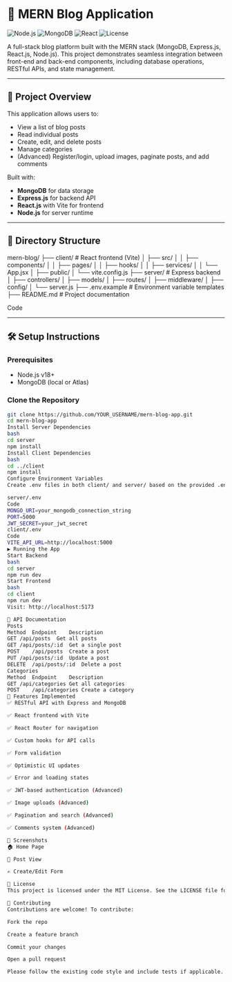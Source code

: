 # 📝 MERN Blog Application

![Node.js](https://img.shields.io/badge/Node.js-v18+-green)
![MongoDB](https://img.shields.io/badge/MongoDB-Atlas%20or%20Local-brightgreen)
![React](https://img.shields.io/badge/React-Vite-blue)
![License](https://img.shields.io/badge/License-MIT-yellow)

A full-stack blog platform built with the MERN stack (MongoDB, Express.js, React.js, Node.js). This project demonstrates seamless integration between front-end and back-end components, including database operations, RESTful APIs, and state management.

---

## 🚀 Project Overview

This application allows users to:
- View a list of blog posts
- Read individual posts
- Create, edit, and delete posts
- Manage categories
- (Advanced) Register/login, upload images, paginate posts, and add comments

Built with:
- **MongoDB** for data storage
- **Express.js** for backend API
- **React.js** with Vite for frontend
- **Node.js** for server runtime

---

## 📁 Directory Structure

mern-blog/ ├── client/ # React frontend (Vite) │ ├── src/ │ │ ├── components/ │ │ ├── pages/ │ │ ├── hooks/ │ │ ├── services/ │ │ └── App.jsx │ ├── public/ │ └── vite.config.js ├── server/ # Express backend │ ├── controllers/ │ ├── models/ │ ├── routes/ │ ├── middleware/ │ ├── config/ │ └── server.js ├── .env.example # Environment variable templates ├── README.md # Project documentation

Code

---

## 🛠️ Setup Instructions

### Prerequisites
- Node.js v18+
- MongoDB (local or Atlas)

### Clone the Repository
```bash
git clone https://github.com/YOUR_USERNAME/mern-blog-app.git
cd mern-blog-app
Install Server Dependencies
bash
cd server
npm install
Install Client Dependencies
bash
cd ../client
npm install
Configure Environment Variables
Create .env files in both client/ and server/ based on the provided .env.example.

server/.env
Code
MONGO_URI=your_mongodb_connection_string
PORT=5000
JWT_SECRET=your_jwt_secret
client/.env
Code
VITE_API_URL=http://localhost:5000
▶️ Running the App
Start Backend
bash
cd server
npm run dev
Start Frontend
bash
cd client
npm run dev
Visit: http://localhost:5173

📡 API Documentation
Posts
Method	Endpoint	Description
GET	/api/posts	Get all posts
GET	/api/posts/:id	Get a single post
POST	/api/posts	Create a post
PUT	/api/posts/:id	Update a post
DELETE	/api/posts/:id	Delete a post
Categories
Method	Endpoint	Description
GET	/api/categories	Get all categories
POST	/api/categories	Create a category
🧩 Features Implemented
✅ RESTful API with Express and MongoDB

✅ React frontend with Vite

✅ React Router for navigation

✅ Custom hooks for API calls

✅ Form validation

✅ Optimistic UI updates

✅ Error and loading states

✅ JWT-based authentication (Advanced)

✅ Image uploads (Advanced)

✅ Pagination and search (Advanced)

✅ Comments system (Advanced)

📸 Screenshots
🏠 Home Page

📝 Post View

✍️ Create/Edit Form

📄 License
This project is licensed under the MIT License. See the LICENSE file for details.

🤝 Contributing
Contributions are welcome! To contribute:

Fork the repo

Create a feature branch

Commit your changes

Open a pull request

Please follow the existing code style and include tests if applicable.
